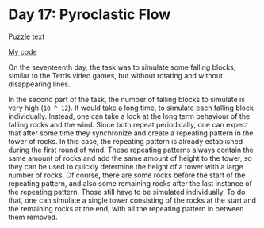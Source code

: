 # Day 17: Pyroclastic Flow

[Puzzle text](https://adventofcode.com/2022/day/17)

[My code](https://github.com/DERAlfons/aoc2022/blob/master/Day17/Main.hs)

On the seventeenth day, the task was to simulate some falling blocks, similar to the Tetris video
games, but without rotating and without disappearing lines.

In the second part of the task, the number of falling blocks to simulate is very high (`10 ^ 12`).
It would take a long time, to simulate each falling block individually. Instead, one can take a
look at the long term behaviour of the falling rocks and the wind. Since both repeat periodically,
one can expect that after some time they synchronize and create a repeating pattern in the tower of
rocks. In this case, the repeating pattern is already established during the first round of wind.
These repeating patterns always contain the same amount of rocks and add the same amount of height
to the tower, so they can be used to quickly determine the height of a tower with a large number of
rocks. Of course, there are some rocks before the start of the repeating pattern, and also some
remaining rocks after the last instance of the repeating pattern. Those still have to be simulated
individually. To do that, one can simulate a single tower consisting of the rocks at the start and
the remaining rocks at the end, with all the repeating pattern in between them removed.